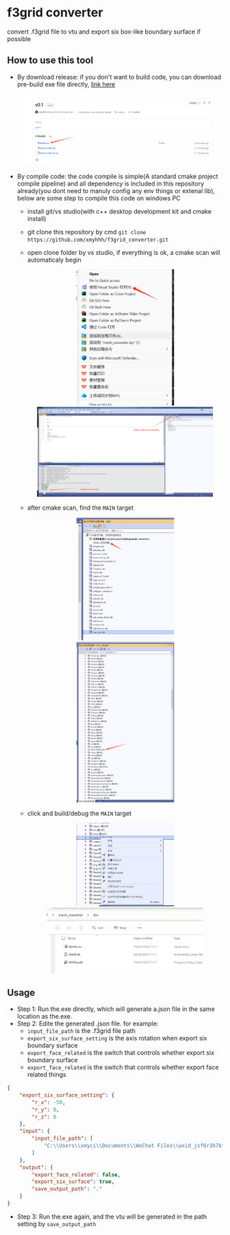 # f3grid converter

convert .f3grid file to vtu and export six box-like boundary surface if possible


## How to use this tool
* By download release: if you don't want to build code, you can download pre-build exe file directly, [link here](https://github.com/xmyhhh/f3grid_converter/releases)

  <div align=center>
  <img src="./pics/released.png" width="95%">
  </div>
* By compile code: the code compile is simple(A standard cmake project compile pipeline) and all dependency is included in this repository already(you dont need to manuly config any env things or extenal lib), below are some step to compile this code on windows PC
  - install git/vs studio(with c++ desktop development kit and cmake install)
  - git clone this repository by cmd `git clone https://github.com/xmyhhh/f3grid_converter.git`
  - open clone folder by vs studio, if everything is ok, a cmake scan will automaticaly begin
    <div align=center>
      <img src="./pics/open_by_vs.png" width="50%">
    </div>
    <div align=center>
      <img src="./pics/cmake_scan.png" width="90%">
    </div>

  - after cmake scan, find the `MAIN` target
    <div align=center>
      <img src="./pics/cmake_target_0.png" width="50%">
    </div>
    <div align=center>
      <img src="./pics/cmake_target_1.png" width="50%">
    </div>

  - click and build/debug the `MAIN` target
    <div align=center>
      <img src="./pics/build.png" width="50%">
    </div>
    <div align=center>
      <img src="./pics/exe.png" width="80%">
    </div>


## Usage
* Step 1: Run the.exe directly, which will generate a.json file in the same location as the.exe.
* Step 2: Edite the generated .json file. for example:
  - `input_file_path` is the .f3grid file path
  - `export_six_surface_setting` is the axis rotation when export six boundary surface
  - `export_face_related` is the switch that controls whether export six boundary surface
  - `export_face_related` is the switch that controls whether export face related things
```json
{
    "export_six_surface_setting": {
        "r_x": -50,
        "r_y": 0,
        "r_z": 0
    },
    "input": {
        "input_file_path": [
            "C:\\Users\\xmyci\\Documents\\WeChat Files\\wxid_jsf6r3h7bf0x22\\FileStorage\\File\\2024-02\\model(group).f3grid"
        ]
    },
    "output": {
        "export_face_related": false,
        "export_six_surface": true,
        "save_output_path": "."
    }
}
```
* Step 3: Run the.exe again, and the vtu will be generated in the path setting by `save_output_path`

